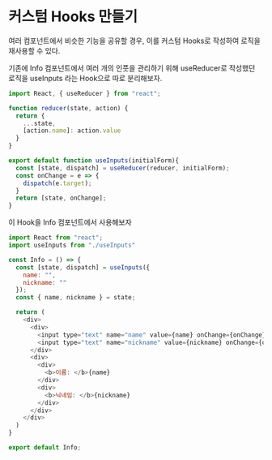 # 커스텀 Hooks 만들기
여러 컴포넌트에서 비슷한 기능을 공유할 경우, 이를 커스텀 Hooks로 작성하여 로직을 재사용할 수 있다.

기존에 Info 컴포넌트에서 여러 개의 인풋을 관리하기 위해 useReducer로 작성했던 로직을 useInputs 라는 Hook으로 따로 분리해보자.
```javascript
import React, { useReducer } from "react";

function reducer(state, action) {
  return {
    ...state,
    [action.name]: action.value
  }
}

export default function useInputs(initialForm){
  const [state, dispatch] = useReducer(reducer, initialForm);
  const onChange = e => {
    dispatch(e.target);
  }
  return [state, onChange];
}
```

이 Hook을 Info 컴포넌트에서 사용해보자

```javascript
import React from "react";
import useInputs from "./useInputs"

const Info = () => {
  const [state, dispatch] = useInputs({
    name: "",
    nickname: ""
  });
  const { name, nickname } = state;

  return (
    <div>
      <div>
        <input type="text" name="name" value={name} onChange={onChange} />
        <input type="text" name="nickname" value={nickname} onChange={onChange} />
      </div>
      <div>
        <div>
          <b>이름: </b>{name}
        </div>
        <div>
          <b>닉네임: </b>{nickname} 
        </div>
      </div>
    </div>
  )
}

export default Info; 
```